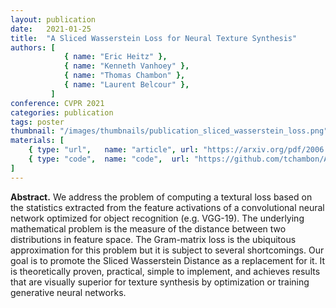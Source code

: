 ```yaml
---
layout: publication
date:   2021-01-25
title:  "A Sliced Wasserstein Loss for Neural Texture Synthesis"
authors: [
            { name: "Eric Heitz" },
            { name: "Kenneth Vanhoey" },
            { name: "Thomas Chambon" },
            { name: "Laurent Belcour" },
         ]
conference: CVPR 2021
categories: publication
tags: poster
thumbnail: "/images/thumbnails/publication_sliced_wasserstein_loss.png"
materials: [
    { type: "url",   name: "article", url: "https://arxiv.org/pdf/2006.07229.pdf" },
    { type: "code",  name: "code",  url: "https://github.com/tchambon/A-Sliced-Wasserstein-Loss-for-Neural-Texture-Synthesis" },
]
---
```


<p>
<strong>Abstract.</strong>
We address the problem of computing a textural loss based on the statistics extracted from the feature activations of a convolutional neural network optimized for object recognition (e.g. VGG-19). The underlying mathematical problem is the measure of the distance between two distributions in feature space. The Gram-matrix loss is the ubiquitous approximation for this problem but it is subject to several shortcomings. Our goal is to promote the Sliced Wasserstein Distance as a replacement for it. It is theoretically proven, practical, simple to implement, and achieves results that are visually superior for texture synthesis by optimization or training generative neural networks. 
</p>

<!--<center>
<iframe width="560" height="315" src="TODO" frameborder="0" allow="accelerometer; autoplay; encrypted-media; gyroscope; picture-in-picture" allowfullscreen></iframe>
</center>-->
